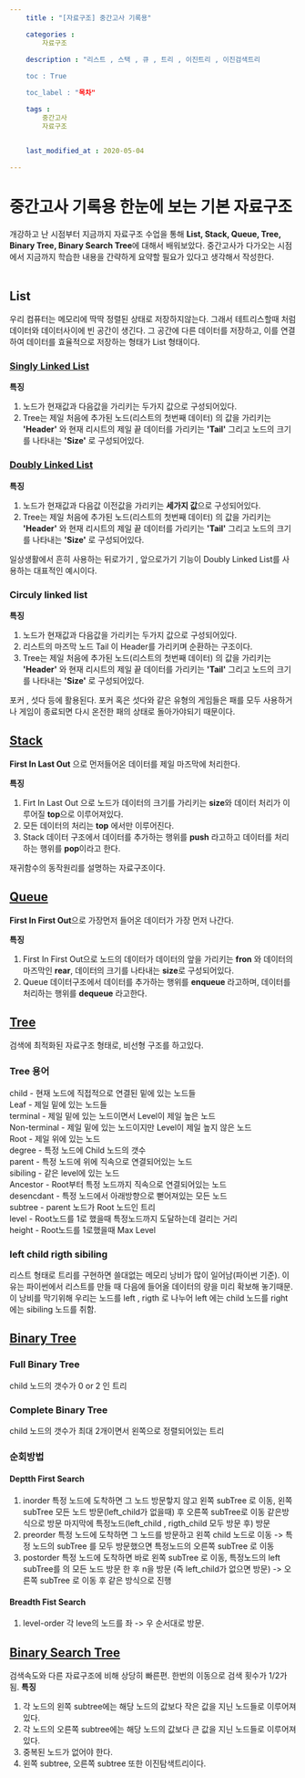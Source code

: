 ```yaml
---
    title : "[자료구조] 중간고사 기록용"

    categories : 
        자료구조
    
    description : "리스트 , 스택 , 큐 , 트리 , 이진트리 , 이진검색트리

    toc : True

    toc_label : "목차"

    tags : 
        중간고사
        자료구조


    last_modified_at : 2020-05-04
 
---
```


# 중간고사 기록용 한눈에 보는 기본 자료구조

개강하고 난 시점부터 지금까지 자료구조 수업을 통해 **List, Stack, Queue, Tree, Binary Tree, Binary Search Tree**에 대해서 배워보았다. 중간고사가 다가오는 시점에서 지금까지 학습한 내용을 간략하게 요약할 필요가 있다고 생각해서 작성한다.
<br/>
<br/>

## List

우리 컴퓨터는 메모리에 딱딱 정렬된 상태로 저장하지않는다. 그래서 테트리스할때 처럼 데이터와 데이터사이에 빈 공간이 생긴다. 그 공간에 다른 데이터를 저장하고, 이를 연결하여 데이터를 효율적으로 저장하는 형태가 List 형태이다.

### [Singly Linked List](https://yangdongjae.github.io/자료구조/Linked_list/)

**특징** <br/>

1. 노드가 현재값과 다음값을 가리키는 두가지 값으로 구성되어있다.<br/>
2. Tree는 제일 처음에 추가된 노드(리스트의 첫번째 데이터) 의 값을 가리키는 **'Header'** 와 현재 리시트의 제일 끝 데이터를 가리키는 **'Tail'** 그리고 노드의 크기를 나타내는 **'Size'** 로 구성되어있다.

### [Doubly Linked List](https://yangdongjae.github.io/자료구조/Doubly-Linked-List/)

**특징** <br/>

1. 노드가 현재값과 다음값 이전값을 가리키는 **세가지 값**으로 구성되어있다.<br/>
2. Tree는 제일 처음에 추가된 노드(리스트의 첫번째 데이터) 의 값을 가리키는 **'Header'** 와 현재 리시트의 제일 끝 데이터를 가리키는 **'Tail'** 그리고 노드의 크기를 나타내는 **'Size'** 로 구성되어있다.

일상생활에서 흔히 사용하는 뒤로가기 , 앞으로가기 기능이 Doubly Linked List를 사용하는 대표적인 예시이다.

### Circuly linked list

**특징** <br/>

1. 노드가 현재값과 다음값을 가리키는 두가지 값으로 구성되어있다.<br/>
2. 리스트의 마즈막 노드 Tail 이 Header를 가리키며 순환하는 구조이다.
3. Tree는 제일 처음에 추가된 노드(리스트의 첫번째 데이터) 의 값을 가리키는 **'Header'** 와 현재 리시트의 제일 끝 데이터를 가리키는 **'Tail'** 그리고 노드의 크기를 나타내는 **'Size'** 로 구성되어있다.

포커 , 섯다 등에 활용된다. 포커 혹은 섯다와 같은 유형의 게임들은 패를 모두 사용하거나 게임이 종료되면 다시 온전한 패의 상태로 돌아가야되기 때문이다.

## [Stack](https://yangdongjae.github.io/자료구조/Stack/)

**First In Last Out** 으로 먼저들어온 데이터를  제일 마즈막에 처리한다.

**특징**

1. Firt In Last Out 으로 노드가 데이터의 크기를 가리키는 **size**와 데이터 처리가 이루어질 **top**으로 이루어져있다.
2. 모든 데이터의 처리는 **top** 에서만 이루어진다.
3. Stack 데이터 구조에서 데이터를 추가하는 행위를 **push** 라고하고 데이터를 처리하는 행위를 **pop**이라고 한다.

재귀함수의 동작원리를 설명하는 자료구조이다.

## [Queue](https://yangdongjae.github.io/자료구조/Queue/)

**First In First Out**으로 가장먼저 들어온 데이터가 가장 먼저 나간다.

**특징**

1. First In First Out으로 노드의 데이터가 데이터의 앞을 가리키는 **fron** 와 데이터의 마즈막인 **rear**, 데이터의 크기를 나타내는 **size**로 구성되어있다.
2. Queue 데이터구조에서 데이터를 추가하는 행위를 **enqueue** 라고하며, 데이터를 처리하는 행위를 **dequeue** 라고한다.


## [Tree](https://yangdongjae.github.io/자료구조/Tree/)

검색에 최적화된 자료구조 형태로, 비선형 구조를 하고있다. 

### Tree 용어
child - 현재 노드에 직접적으로 연결된 밑에 있는 노드들<br/>
Leaf - 제일 밑에 있는 노드들<br/>
terminal - 제일 밑에 있는 노드이면서 Level이 제일 높은 노드<br/>
Non-terminal - 제일 밑에 있는 노드이지만 Level이 제일 높지 않은 노드<br/>
Root - 제일 위에 있는 노드 <br/>
degree - 특정 노드에 Child 노드의 갯수<br/>
parent - 특정 노드에 위에 직속으로 연결되어있는 노드<br/> 
sibiling - 같은 level에 있는 노드 <br/>
Ancestor - Root부터 특정 노드까지  직속으로 연결되어있는 노드<br/>
desencdant - 특정 노드에서 아래방향으로 뻗어져있는 모든 노드 <br/>
subtree - parent 노드가 Root 노드인 트리<br/>
level - Root노드를 1로 했을때 특정노드까지 도달하는데 걸리는 거리<br/>
height -  Root노드를 1로했을때 Max Level

### left child rigth sibiling 
리스트 형태로 트리를 구현하면 쓸대없는 메모리 낭비가 많이 일어남(파이썬 기준). 이유는 파이썬에서 리스트를 만들 때 다음에 들어올 데이터의 량을 미리 확보해 놓기때문. 이 낭비를 막기위해 우리는 노드를 left , rigth 로 나누어 left 에는 child 노드를 right 에는 sibiling 노드를 취함.

## [Binary Tree](https://yangdongjae.github.io/자료구조/Binary_Tree/)

### Full Binary Tree
child 노드의 갯수가 0 or 2 인 트리

### Complete Binary Tree
child 노드의 갯수가 최대 2개이면서 왼쪽으로 정렬되어있는 트리

### 순회방법

#### Deptth First Search
1. inorder
특정 노드에 도착하면 그 노드 방문핳지 않고 왼쪽 subTree 로 이동, 왼쪽 subTree 모든 노드 방문(left_child가 없을때) 후 오른쪽 subTree로 이동 같은방식으로 방문 마지막에 특정노드(left_child , rigth_child 모두 방문 후) 방문
2. preorder
특정 노드에 도착하면 그 노드를 방문하고 왼쪽 child 노드로 이동 -> 특정 노드의 subTree 를 모두 방문했으면 특정노드의 오른쪽 subTree 로 이동
3. postorder
특정 노드에 도착하면 바로 왼쪽 subTree 로 이동, 특정노드의 left subTree를 의 모든 노드 방문 한 후 n을 방문 (즉 left_child가 없으면 방문) -> 오른쪽 subTree 로 이동 후 같은 방식으로 진행

#### Breadth Fist Search

1. level-order
각 leve의 노드를 좌 -> 우 순서대로 방문.

## [Binary Search Tree](https://yangdongjae.github.io/자료구조/binary_search_Tree/)

검색속도와 다른 자료구조에 비해 상당히 빠른편. 한번의 이동으로 검색 횟수가 1/2가 됨.
**특징**
1. 각 노드의 왼쪽 subtree에는 해당 노드의 값보다 작은 값을 지닌 노드들로 이루어져 있다.
2. 각 노드의 오른쪽 subtree에는 해당 노드의 값보다 큰 값을 지닌 노드들로 이루어져 있다.
3. 중복된 노드가 없어야 한다.
4. 왼쪽 subtree, 오른쪽 subtree 또한 이진탐색트리이다.
